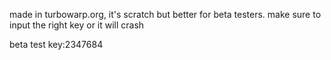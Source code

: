 made in turbowarp.org, it's scratch but better
for beta testers. make sure to input the right key or it will crash

































































































beta test key:2347684
